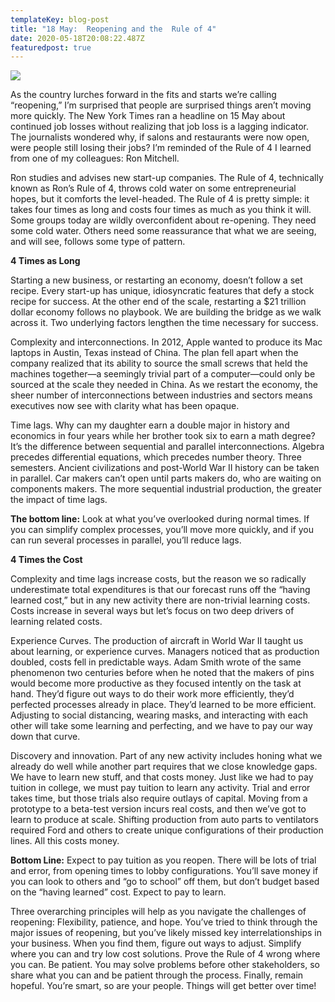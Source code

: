 ```yaml
---
templateKey: blog-post
title: "18 May:  Reopening and the  Rule of 4"
date: 2020-05-18T20:08:22.487Z
featuredpost: true
---
```



![](/img/dreamstime_links-in-a-chain.jpg)

As the country lurches forward in the fits and starts we’re calling “reopening,” I’m surprised that people are surprised things aren’t moving more quickly. The New York Times ran a headline on 15 May about continued job losses without realizing that job loss is a lagging indicator. The journalists wondered why, if salons and restaurants were now open, were people still losing their jobs? I’m reminded of the Rule of 4 I learned from one of my colleagues: Ron Mitchell.

Ron studies and advises new start-up companies. The Rule of 4, technically known as Ron’s Rule of 4, throws cold water on some entrepreneurial hopes, but it comforts the level-headed. The Rule of 4 is pretty simple: it takes four times as long and costs four times as much as you think it will. Some groups today are wildly overconfident about re-opening. They need some cold water. Others need some reassurance that what we are seeing, and will see, follows some type of pattern.

**4 Times as Long**

Starting a new business, or restarting an economy, doesn’t follow a set recipe. Every start-up has unique, idiosyncratic features that defy a stock recipe for success. At the other end of the scale, restarting a $21 trillion dollar economy follows no playbook. We are building the bridge as we walk across it. Two underlying factors lengthen the time necessary for success.

Complexity and interconnections. In 2012, Apple wanted to produce its Mac laptops in Austin, Texas instead of China. The plan fell apart when the company realized that its ability to source the small screws that held the machines together—a seemingly trivial part of a computer—could only be sourced at the scale they needed in China. As we restart the economy, the sheer number of interconnections between industries and sectors means executives now see with clarity what has been opaque.

Time lags. Why can my daughter earn a double major in history and economics in four years while her brother took six to earn a math degree? It’s the difference between sequential and parallel interconnections. Algebra precedes differential equations, which precedes number theory. Three semesters. Ancient civilizations and post-World War II history can be taken in parallel. Car makers can’t open until parts makers do, who are waiting on components makers. The more sequential industrial production, the greater the impact of time lags.

**The bottom line:** Look at what you’ve overlooked during normal times. If you can simplify complex processes, you’ll move more quickly, and if you can run several processes in parallel, you’ll reduce lags.

**4 Times the Cost**

Complexity and time lags increase costs, but the reason we so radically underestimate total expenditures is that our forecast runs off the “having learned cost,” but in any new activity there are non-trivial learning costs. Costs increase in several ways but let’s focus on two deep drivers of learning related costs.

Experience Curves. The production of aircraft in World War II taught us about learning, or experience curves. Managers noticed that as production doubled, costs fell in predictable ways. Adam Smith wrote of the same phenomenon two centuries before when he noted that the makers of pins would become more productive as they focused intently on the task at hand. They’d figure out ways to do their work more efficiently, they’d perfected processes already in place. They’d learned to be more efficient. Adjusting to social distancing, wearing masks, and interacting with each other will take some learning and perfecting, and we have to pay our way down that curve.

Discovery and innovation. Part of any new activity includes honing what we already do well while another part requires that we close knowledge gaps. We have to learn new stuff, and that costs money. Just like we had to pay tuition in college, we must pay tuition to learn any activity. Trial and error takes time, but those trials also require outlays of capital. Moving from a prototype to a beta-test version incurs real costs, and then we’ve got to learn to produce at scale. Shifting production from auto parts to ventilators required Ford and others to create unique configurations of their production lines. All this costs money.

**Bottom Line:** Expect to pay tuition as you reopen. There will be lots of trial and error, from opening times to lobby configurations. You’ll save money if you can look to others and “go to school” off them, but don’t budget based on the “having learned” cost. Expect to pay to learn.

Three overarching principles will help as you navigate the challenges of reopening: Flexibility, patience, and hope. You’ve tried to think through the major issues of reopening, but you’ve likely missed key interrelationships in your business. When you find them, figure out ways to adjust. Simplify where you can and try low cost solutions. Prove the Rule of 4 wrong where you can. Be patient. You may solve problems before other stakeholders, so share what you can and be patient through the process. Finally, remain hopeful. You’re smart, so are your people. Things will get better over time!

<!--EndFragment-->
